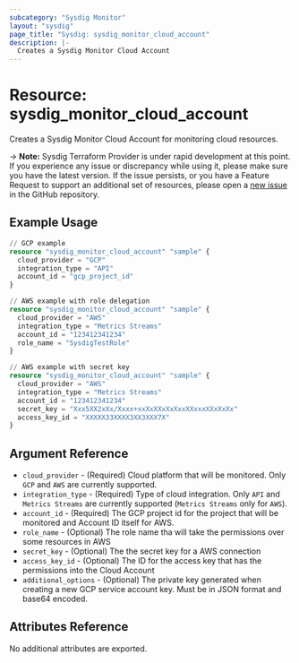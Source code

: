 ```yaml
---
subcategory: "Sysdig Monitor"
layout: "sysdig"
page_title: "Sysdig: sysdig_monitor_cloud_account"
description: |- 
  Creates a Sysdig Monitor Cloud Account 
---
```


# Resource: sysdig_monitor_cloud_account

Creates a Sysdig Monitor Cloud Account for monitoring cloud resources.

-> **Note:** Sysdig Terraform Provider is under rapid development at this point. If you experience any issue or discrepancy while using it, please make sure you have the latest version. If the issue persists, or you have a Feature Request to support an additional set of resources, please open a [new issue](https://github.com/sysdiglabs/terraform-provider-sysdig/issues/new) in the GitHub repository.

## Example Usage

```terraform
// GCP example
resource "sysdig_monitor_cloud_account" "sample" {
  cloud_provider = "GCP"
  integration_type = "API"
  account_id = "gcp_project_id"
}

// AWS example with role delegation
resource "sysdig_monitor_cloud_account" "sample" {
  cloud_provider = "AWS"
  integration_type = "Metrics Streams"
  account_id = "123412341234"
  role_name = "SysdigTestRole"
}

// AWS example with secret key
resource "sysdig_monitor_cloud_account" "sample" {
  cloud_provider = "AWS"
  integration_type = "Metrics Streams"
  account_id = "123412341234"
  secret_key = "Xxx5XX2xXx/Xxxx+xxXxXXxXxXxxXXxxxXXxXxXx"
  access_key_id = "XXXXX33XXXX3XX3XXX7X"
}
```

## Argument Reference

* `cloud_provider` - (Required) Cloud platform that will be monitored. Only `GCP` and `AWS` are currently supported.
* `integration_type` - (Required) Type of cloud integration. Only `API` and `Metrics Streams` are currently supported (`Metrics Streams` only for `AWS`).
* `account_id` - (Required) The GCP project id for the project that will be monitored and Account ID itself for AWS.
* `role_name` - (Optional) The role name tha will take the permissions over some resources in AWS
* `secret_key` - (Optional) The the secret key for a AWS connection
* `access_key_id` - (Optional) The ID for the access key that has the permissions into the Cloud Account
* `additional_options` - (Optional) The private key generated when creating a new GCP service account key. Must be in JSON format and base64 encoded.

## Attributes Reference

No additional attributes are exported.
